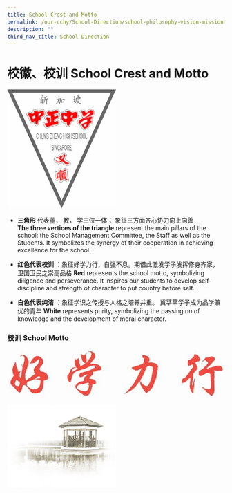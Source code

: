 ```yaml
---
title: School Crest and Motto
permalink: /our-cchy/School-Direction/school-philosophy-vision-mission-n-values/school-crest-and-motto
description: ""
third_nav_title: School Direction
---
```

# **校徽、校训 School Crest and Motto**
<img src="/images/CCHS(YISHUN)%20logo.jpg" 
     style="width:50%">

*   **三角形** 代表董， 教， 学三位一体； 象征三方面齐心协力向上向善         
**The three vertices of the triangle** represent the main pillars of the school: the School Management Committee, the Staff as well as the Students. It symbolizes the synergy of their cooperation in achieving excellence for the school.


*   **红色代表校训** ：象征好学力行，自强不息。期借此激发学子发挥修身齐家， 卫国卫民之崇高品格
 **Red** represents the school motto, symbolizing diligence and perseverance. It inspires our students to develop self- discipline and strength of character to put country before self.

  

*   **白色代表纯洁** ：象征学识之传授与人格之培养并重。 冀莘莘学子成为品学兼优的青年
**White** represents purity, symbolizing the passing on of knowledge and the development of moral character.

### **校训 School Motto**

![](/images/Hao%20Xue%20Li%20Xing.png)

<img src="/images/pavilion.png" 
     style="width:50%">